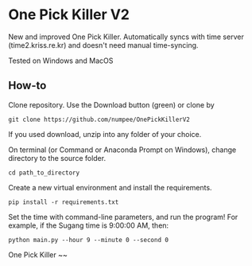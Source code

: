 # One Pick Killer V2

New and improved One Pick Killer. Automatically syncs with time server (time2.kriss.re.kr)
and doesn't need manual time-syncing.

Tested on Windows and MacOS

## How-to
Clone repository. Use the Download button (green) or clone by
```
git clone https://github.com/numpee/OnePickKillerV2
```
If you used download, unzip into any folder of your choice.

On terminal (or Command or Anaconda Prompt on Windows), change directory to the source folder. 
```
cd path_to_directory
```

Create a new virtual environment and install the requirements.

```
pip install -r requirements.txt
```

Set the time with command-line parameters, and run the program!
For example, if the Sugang time is 9:00:00 AM, then:

```
python main.py --hour 9 --minute 0 --second 0
```

One Pick Killer ~~